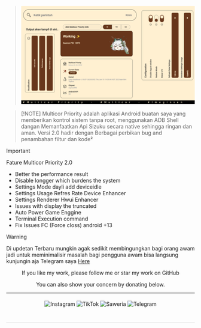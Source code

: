 > ![Git text](/iorenp/IFS.png)

>  [!NOTE]
> Multicor Priority adalah aplikasi Android buatan saya yang memberikan kontrol sistem tanpa root, menggunakan ADB Shell dangan Memanfaatkan Api Sizuku secara native sehingga ringan dan aman. Versi 2.0 hadir dengan Berbagai perbikan bug and penambahan filtur dan kode²

> [!IMPORTANT]
> Fature Multicor Priority 2.0
> - Better the performance result
> - Disable longger which burdens the system 
> - Settings Mode dayli add deviceidle
> - Settings Usage Refres Rate Device Enhancer
> - Settings Renderer Hwui Enhancer
> - Issues with display the truncated
> - Auto Power Game Enggine
> - Terminal Execution command
> - Fix Issues FC (Force closs) android +13

> [!WARNING]
> Di updetan Terbaru mungkin agak sedikit membingungkan bagi orang awam
> jadi untuk meminimalisir masalah bagi pengguna awam bisa langsung kunjungin aja
> Telegram saya [Here](https://t.me/Yeye_PID)


<!-- Tambahkan ini di <head> HTML kamu -->
<div align="center">
  If you like my work, please follow me or star my work on GitHub
  
You can also show your concern by donating below.
<div align="center">
 </div>
<hr/>

  <div style="margin: 20px 0;">
    <a href="https://www.instagram.com/pai_calll?igsh=OGZnYmZ5OGdiMG9r" target="_blank" style="text-decoration: none;">
      <img src="https://img.shields.io/badge/-Instagram-red?style=for-the-badge&logo=instagram&logoColor=white" alt="Instagram">
    </a>
    <a href="https://www.tiktok.com/@pai.call" target="_blank" style="text-decoration: none;">
      <img src="https://img.shields.io/badge/-TikTok-black?style=for-the-badge&logo=tiktok&logoColor=white" alt="TikTok">
    </a>
    <a href="https://saweria.co/Uniccc" target="_blank" style="text-decoration: none;">
      <img src="https://img.shields.io/badge/-Saweria-yellow?style=for-the-badge&logo=saweria&logoColor=white" alt="Saweria">
    </a>
    <a href="https://t.me/Yeye_PID" target="_blank" style="text-decoration: none;">
      <img src="https://img.shields.io/badge/-Telegram-blue?style=for-the-badge&logo=telegram&logoColor=white" alt="Telegram">
    </a>
  </div>

  <hr style="border: none; height: 1px; background: #ddd; margin: 40px 0;">

</div>
